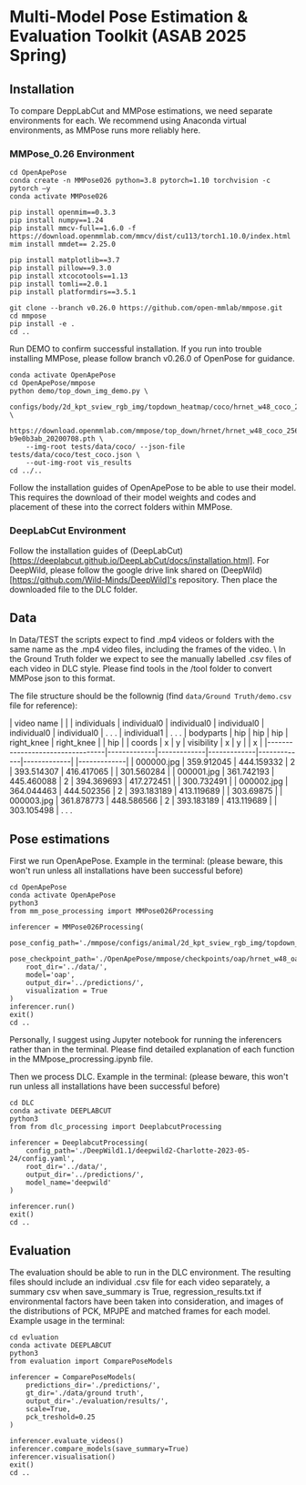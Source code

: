 # Multi-Model Pose Estimation & Evaluation Toolkit (ASAB 2025 Spring)

## Installation

To compare DeppLabCut and MMPose estimations, we need separate environments for each. We recommend using Anaconda virtual environments, as MMPose runs more reliably here.

### MMPose_0.26 Environment

```
cd OpenApePose
conda create -n MMPose026 python=3.8 pytorch=1.10 torchvision -c pytorch –y
conda activate MMPose026

pip install openmim==0.3.3
pip install numpy==1.24
pip install mmcv-full==1.6.0 -f https://download.openmmlab.com/mmcv/dist/cu113/torch1.10.0/index.html
mim install mmdet== 2.25.0

pip install matplotlib==3.7
pip install pillow==9.3.0
pip install xtcocotools==1.13
pip install tomli==2.0.1
pip install platformdirs==3.5.1

git clone --branch v0.26.0 https://github.com/open-mmlab/mmpose.git 
cd mmpose
pip install -e .
cd ..
```

Run DEMO to confirm successful installation. If you run into trouble installing MMPose, please follow branch v0.26.0 of OpenPose for guidance.
```
conda activate OpenApePose
cd OpenApePose/mmpose
python demo/top_down_img_demo.py \ 
    configs/body/2d_kpt_sview_rgb_img/topdown_heatmap/coco/hrnet_w48_coco_256x192.py \ 
    https://download.openmmlab.com/mmpose/top_down/hrnet/hrnet_w48_coco_256x192-b9e0b3ab_20200708.pth \ 
    --img-root tests/data/coco/ --json-file tests/data/coco/test_coco.json \ 
    --out-img-root vis_results
cd ../..
```

Follow the installation guides of OpenApePose to be able to use their model. This requires the download of their model weights and codes and placement of these into the correct folders within MMPose.

### DeepLabCut Environment
Follow the installation guides of (DeepLabCut)[https://deeplabcut.github.io/DeepLabCut/docs/installation.html].
For DeepWild, please follow the google drive link shared on (DeepWild)[https://github.com/Wild-Minds/DeepWild]'s repository. Then place the downloaded file to the DLC folder.

## Data
In Data/TEST the scripts expect to find .mp4 videos or folders with the same name as the .mp4 video files, including the frames of the video. \\
In the Ground Truth folder we expect to see the manually labelled .csv files of each video in DLC style. Please find tools in the /tool folder to convert MMPose json to this format.

The file structure should be the follownig (find `data/Ground Truth/demo.csv` file for reference):

| video name                      |             |
| individuals                     | individual0 | individual0 | individual0 | individual0 | individual0 | . . . | individual1 | . . .
| bodyparts                       | hip         | hip         | hip         | right_knee  | right_knee  |       | hip         |
| coords                          | x           | y           | visibility  | x           | y           |       | x           | 
|---------------------------------|-------------|-------------|-------------|-------------|-------------|       |-------------| 
| 000000.jpg                      | 359.912045  | 444.159332  | 2           | 393.514307  | 416.417065  |       | 301.560284  |
| 000001.jpg                      | 361.742193  | 445.460088  | 2           | 394.369693  | 417.272451  |       | 300.732491  |
| 000002.jpg                      | 364.044463  | 444.502356  | 2           | 393.183189  | 413.119689  |       | 303.69875   |
| 000003.jpg                      | 361.878773  | 448.586566  | 2           | 393.183189  | 413.119689  |       | 303.105498  |
 . . . 

 ## Pose estimations

 First we run OpenApePose. Example in the terminal:
 (please beware, this won't run unless all installations have been successful before)
```
cd OpenApePose
conda activate OpenApePose
python3
from mm_pose_processing import MMPose026Processing

inferencer = MMPose026Processing(
    pose_config_path='./mmpose/configs/animal/2d_kpt_sview_rgb_img/topdown_heatmap/macaque/hrnet_w48_oap_256x192_full.py',
    pose_checkpoint_path='./OpenApePose/mmpose/checkpoints/oap/hrnet_w48_oap_256x192_full.pth',
    root_dir='../data/',
    model='oap',
    output_dir='../predictions/',
    visualization = True
)
inferencer.run()
exit()
cd ..
```
Personally, I suggest using Jupyter notebook for running the inferencers rather than in the terminal. Please find detailed explanation of each function in the MMpose_procressing.ipynb file.


Then we process DLC. Example in the terminal:
(please beware, this won't run unless all installations have been successful before)
```
cd DLC
conda activate DEEPLABCUT
python3
from from dlc_processing import DeeplabcutProcessing

inferencer = DeeplabcutProcessing(
    config_path='./DeepWild1.1/deepwild2-Charlotte-2023-05-24/config.yaml',
    root_dir='../data/',
    output_dir='../predictions/',
    model_name='deepwild'
)

inferencer.run()
exit()
cd ..
```

## Evaluation
The evaluation should be able to run in the DLC environment. The resulting files should include an individual .csv file for each video separately, a summary csv when save_summary is True, regression_results.txt if environmental factors have been taken into consideration, and images of the distributions of PCK, MPJPE and matched frames for each model. 
Example usage in the terminal:
```
cd evluation
conda activate DEEPLABCUT
python3
from evaluation import ComparePoseModels

inferencer = ComparePoseModels(
    predictions_dir='./predictions/',
    gt_dir='./data/ground truth',
    output_dir='./evaluation/results/',
    scale=True,
    pck_treshold=0.25
)

inferencer.evaluate_videos()
inferencer.compare_models(save_summary=True)
inferencer.visualisation()
exit()
cd ..
```

